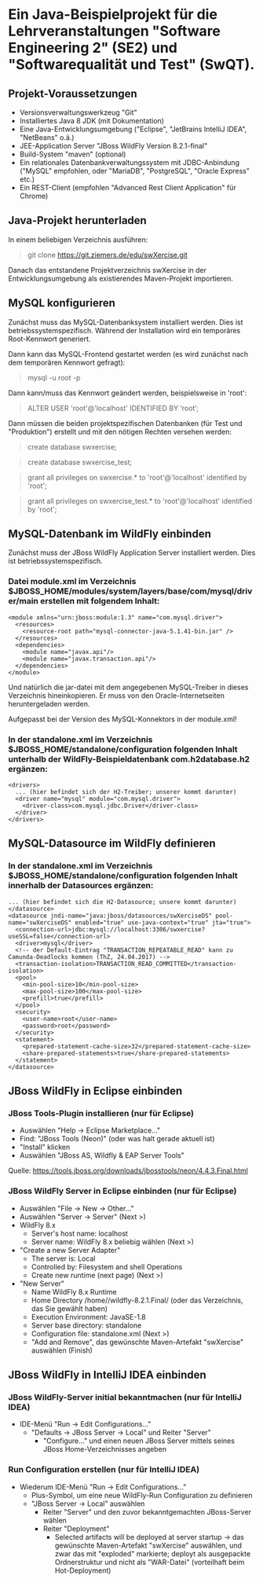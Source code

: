# Ein Java-Beispielprojekt für die Lehrveranstaltungen "Software Engineering 2" (SE2) und "Softwarequalität und Test" (SwQT).

## Projekt-Voraussetzungen

- Versionsverwaltungswerkzeug "Git"
- Installiertes Java 8 JDK (mit Dokumentation)
- Eine Java-Entwicklungsumgebung ("Eclipse", "JetBrains IntelliJ IDEA", "NetBeans" o.ä.)
- JEE-Application Server "JBoss WildFly Version 8.2.1-final"
- Build-System "maven" (optional)
- Ein relationales Datenbankverwaltungssystem mit JDBC-Anbindung ("MySQL" empfohlen, oder "MariaDB", "PostgreSQL", "Oracle Express" etc.)
- Ein REST-Client (empfohlen "Advanced Rest Client Application" für Chrome)

## Java-Projekt herunterladen

In einem beliebigen Verzeichnis ausführen:

> git clone https://git.ziemers.de/edu/swXercise.git

Danach das entstandene Projektverzeichnis swXercise in der Entwicklungsumgebung als existierendes Maven-Projekt importieren.

## MySQL konfigurieren

Zunächst muss das MySQL-Datenbanksystem installiert werden. Dies ist betriebssystemspezifisch. Während der Installation wird ein temporäres Root-Kennwort generiert.

Dann kann das MySQL-Frontend gestartet werden (es wird zunächst nach dem temporären Kennwort gefragt):

> mysql -u root -p

Dann kann/muss das Kennwort geändert werden, beispielsweise in 'root':

> ALTER USER 'root'@'localhost' IDENTIFIED BY ‘root‘;

Dann müssen die beiden projektspezifischen Datenbanken (für Test und "Produktion") erstellt und mit den nötigen Rechten versehen werden:

> create database swxercise;

> create database swxercise_test;

> grant all privileges on swxercise.* to 'root'@'localhost' identified by 'root';

> grant all privileges on swxercise_test.* to 'root'@'localhost' identified by 'root';

## MySQL-Datenbank im WildFly einbinden

Zunächst muss der JBoss WildFly Application Server installiert werden. Dies ist betriebssystemspezifisch.

### Datei module.xml im Verzeichnis $JBOSS_HOME/modules/system/layers/base/com/mysql/driver/main erstellen mit folgendem Inhalt:

```
<module xmlns="urn:jboss:module:1.3" name="com.mysql.driver">
  <resources>
    <resource-root path="mysql-connector-java-5.1.41-bin.jar" />
  </resources>
  <dependencies>
    <module name="javax.api"/>
    <module name="javax.transaction.api"/>
  </dependencies>
</module>
```

Und natürlich die jar-datei mit dem angegebenen MySQL-Treiber in dieses Verzeichnis hineinkopieren. Er muss von den Oracle-Internetseiten heruntergeladen werden.

Aufgepasst bei der Version des MySQL-Konnektors in der module.xml!

### In der standalone.xml im Verzeichnis $JBOSS_HOME/standalone/configuration folgenden Inhalt unterhalb der WildFly-Beispieldatenbank com.h2database.h2 ergänzen:

```
<drivers>
  ... (hier befindet sich der H2-Treiber; unserer kommt darunter)
  <driver name="mysql" module="com.mysql.driver">
    <driver-class>com.mysql.jdbc.Driver</driver-class>
  </driver>
</drivers>
```

## MySQL-Datasource im WildFly definieren

### In der standalone.xml im Verzeichnis $JBOSS_HOME/standalone/configuration folgenden Inhalt innerhalb der Datasources ergänzen:

```
... (hier befindet sich die H2-Datasource; unsere kommt darunter)
</datasource>
<datasource jndi-name="java:jboss/datasources/swXerciseDS" pool-name="swXerciseDS" enabled="true" use-java-context="true" jta="true">
  <connection-url>jdbc:mysql://localhost:3306/swxercise?useSSL=false</connection-url>
  <driver>mysql</driver>
  <!-- der Default-Eintrag "TRANSACTION_REPEATABLE_READ" kann zu Camunda-Deadlocks kommen (ThZ, 24.04.2017) -->
  <transaction-isolation>TRANSACTION_READ_COMMITTED</transaction-isolation>
  <pool>
    <min-pool-size>10</min-pool-size>
    <max-pool-size>100</max-pool-size>
    <prefill>true</prefill>
  </pool>
  <security>
    <user-name>root</user-name>
    <password>root</password>
  </security>
  <statement>
    <prepared-statement-cache-size>32</prepared-statement-cache-size>
    <share-prepared-statements>true</share-prepared-statements>
  </statement>
</datasource>
```

## JBoss WildFly in Eclipse einbinden

### JBoss Tools-Plugin installieren (nur für Eclipse)

- Auswählen "Help -> Eclipse Marketplace..."
- Find: "JBoss Tools (Neon)" (oder was halt gerade aktuell ist)
- "Install" klicken
- Auswählen "JBoss AS, Wildfly & EAP Server Tools"

Quelle: https://tools.jboss.org/downloads/jbosstools/neon/4.4.3.Final.html

### JBoss WildFly Server in Eclipse einbinden (nur für Eclipse)

- Auswählen "File -> New -> Other..."
- Auswählen "Server -> Server" (Next >)
- WildFly 8.x
  - Server's host name: localhost
  - Server name: WildFly 8.x beliebig wählen (Next >)
- "Create a new Server Adapter"
  - The server is: Local
  - Controlled by: Filesystem and shell Operations
  - Create new runtime (next page) (Next >)
- "New Server"
  - Name WildFly 8.x Runtime
  - Home Directory /home/<user>/wildfly-8.2.1.Final/ (oder das Verzeichnis, das Sie gewählt haben)
  - Execution Environment: JavaSE-1.8
  - Server base directory: standalone
  - Configuration file: standalone.xml (Next >)
  - "Add and Remove", das gewünschte Maven-Artefakt "swXercise" auswählen (Finish)

## JBoss WildFly in IntelliJ IDEA einbinden

### JBoss WildFly-Server initial bekanntmachen (nur für IntelliJ IDEA)

- IDE-Menü "Run -> Edit Configurations..."
  - "Defaults -> JBoss Server -> Local" und Reiter "Server"
    - "Configure..." und einen neuen JBoss Server mittels seines JBoss Home-Verzeichnisses angeben

### Run Configuration erstellen (nur für IntelliJ IDEA)

- Wiederum IDE-Menü "Run -> Edit Configurations..."
  - Plus-Symbol, um eine neue WildFly-Run Configuration zu definieren
  - "JBoss Server -> Local" auswählen
    - Reiter "Server" und den zuvor bekanntgemachten JBoss-Server wählen
    - Reiter "Deployment"
      - Selected artifacts will be deployed at server startup -> das gewünschte Maven-Artefakt "swXercise" auswählen, und zwar das mit "exploded" markierte; deployt als ausgepackte Ordnerstruktur und nicht als "WAR-Datei" (vorteilhaft beim Hot-Deployment)
